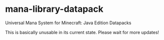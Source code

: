 # mana-library-datapack
 Universal Mana System for Minecraft: Java Edition Datapacks

 This is basically unusable in its current state. Please wait for more updates!
